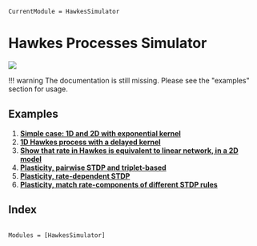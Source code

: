 ```@meta
CurrentModule = HawkesSimulator
```

# Hawkes Processes Simulator

[![](https://img.shields.io/static/v1?logo=GitHub&label=Open%20on%20GitHub&message=HawkesSimulator.jl&color=blue)](https://github.com/dylanfesta/HawkesSimulator.jl)

!!! warning
    The documentation is still missing. Please see the "examples" section for usage.

## Examples

1. [**Simple case: 1D and 2D with exponential kernel**](./exp_1and2D.md)
1. [**1D Hawkes process with a delayed kernel**](./alphadelay.md)
1. [**Show that rate in Hawkes is equivalent to linear network, in a 2D model**](./hawkes_vs_2D_linear.md)
1. [**Plasticity, pairwise STDP and triplet-based**](./plasticity_STDP.md)
1. [**Plasticity, rate-dependent STDP**](./plasticity_rate_based.md)
1. [**Plasticity, match rate-components of different STDP rules**](./plasticity_STDP_ratecompare.md)

## Index

```@index
```

```@autodocs
Modules = [HawkesSimulator]
```
